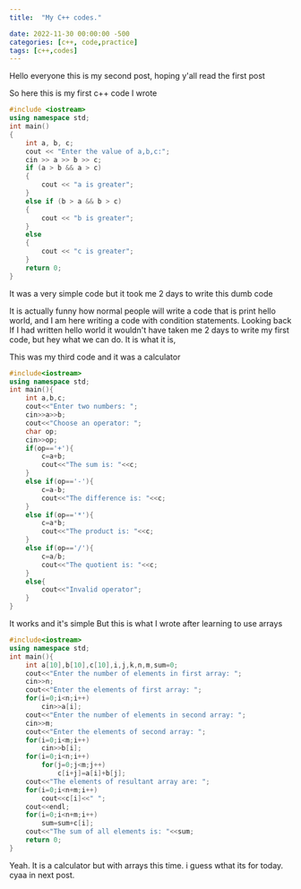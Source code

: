 ```yaml
---
title:  "My C++ codes."

date: 2022-11-30 00:00:00 -500
categories: [c++, code,practice]
tags: [c++,codes]
---
```

Hello everyone this is my second post, hoping y'all read the first post

So here this is my first c++ code I wrote

```cpp
#include <iostream>
using namespace std;
int main()
{
    int a, b, c;
    cout << "Enter the value of a,b,c:";
    cin >> a >> b >> c;
    if (a > b && a > c)
    {
        cout << "a is greater";
    }
    else if (b > a && b > c)
    {
        cout << "b is greater";
    }
    else
    {
        cout << "c is greater";
    }
    return 0;
}
```

It was a very simple code but it took me 2 days to write this dumb code

It is actually funny how normal people will write a code that is print hello world, and I am here writing a code with condition statements.
Looking back If I had written hello world it wouldn't have taken me 2 days to write my first code, but hey what we can do. It is what it is,

This was my third code and it was a calculator

```cpp
#include<iostream>
using namespace std;
int main(){
    int a,b,c;
    cout<<"Enter two numbers: ";
    cin>>a>>b;
    cout<<"Choose an operator: ";
    char op;
    cin>>op;
    if(op=='+'){
        c=a+b;
        cout<<"The sum is: "<<c;
    }
    else if(op=='-'){
        c=a-b;
        cout<<"The difference is: "<<c;
    }
    else if(op=='*'){
        c=a*b;
        cout<<"The product is: "<<c;
    }
    else if(op=='/'){
        c=a/b;
        cout<<"The quotient is: "<<c;
    }
    else{
        cout<<"Invalid operator";
    }
}
```

It works and it's simple
But this is what I wrote after learning to use arrays

```cpp
#include<iostream>
using namespace std;
int main(){
    int a[10],b[10],c[10],i,j,k,n,m,sum=0;
    cout<<"Enter the number of elements in first array: ";
    cin>>n;
    cout<<"Enter the elements of first array: ";
    for(i=0;i<n;i++)
        cin>>a[i];
    cout<<"Enter the number of elements in second array: ";
    cin>>m;
    cout<<"Enter the elements of second array: ";
    for(i=0;i<m;i++)
        cin>>b[i];
    for(i=0;i<n;i++)
        for(j=0;j<m;j++)
            c[i+j]=a[i]+b[j];
    cout<<"The elements of resultant array are: ";
    for(i=0;i<n+m;i++)
        cout<<c[i]<<" ";
    cout<<endl;
    for(i=0;i<n+m;i++)
        sum=sum+c[i];
    cout<<"The sum of all elements is: "<<sum;
    return 0;
}
```

Yeah. It is a calculator but with arrays this time.
i guess wthat its for today.
cyaa in next post.
